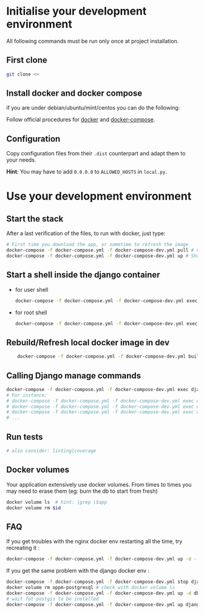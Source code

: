 # Initialise your development environment

All following commands must be run only once at project installation.


## First clone

```sh
git clone <>
```

## Install docker and docker compose

if you are under debian/ubuntu/mint/centos you can do the following:

Follow official procedures for
  [docker](https://docs.docker.com/install/#releases) and
  [docker-compose](https://docs.docker.com/compose/install/).


## Configuration

Copy configuration files from their ``.dist`` counterpart
and adapt them to your needs.

**Hint**: You may have to add `0.0.0.0` to `ALLOWED_HOSTS` in `local.py`.

# Use your development environment

## Start the stack

After a last verification of the files, to run with docker, just type:

```bash
# First time you download the app, or sometime to refresh the image
docker-compose -f docker-compose.yml -f docker-compose-dev.yml pull # Call the docker compose pull command
docker-compose -f docker-compose.yml -f docker-compose-dev.yml up # Should be launched once each time you want to start the stack
```

## Start a shell inside the django container

- for user shell

    ```sh
    docker-compose -f docker-compose.yml -f docker-compose-dev.yml exec django bash
    ```
- for root shell

    ```sh
    docker-compose -f docker-compose.yml -f docker-compose-dev.yml exec django bash
    ```

## Rebuild/Refresh local docker image in dev

```sh
    docker-compose -f docker-compose.yml -f docker-compose-dev.yml build
```

## Calling Django manage commands

```sh
docker-compose -f docker-compose.yml -f docker-compose-dev.yml exec django /local/venv/bin/python /local/code/manage.py shell [options]
# For instance:
# docker-compose -f docker-compose.yml -f docker-compose-dev.yml exec django /local/venv/bin/python /local/code/manage.py shell migrate
# docker-compose -f docker-compose.yml -f docker-compose-dev.yml exec django /local/venv/bin/python /local/code/manage.py shell shell
# docker-compose -f docker-compose.yml -f docker-compose-dev.yml exec django /local/venv/bin/python /local/code/manage.py shell createsuperuser
# ...
```

## Run tests

```sh
# also consider: linting|coverage
```

## Docker volumes

Your application extensively use docker volumes. From times to times you may
need to erase them (eg: burn the db to start from fresh)

```sh
docker volume ls  # hint: |grep \$app
docker volume rm $id
```

## FAQ

If you get troubles with the nginx docker env restarting all the time, try recreating it :

```bash
docker-compose -f docker-compose.yml -f docker-compose-dev.yml up -d --no-deps --force-recreate nginx backup
```

If you get the same problem with the django docker env :

```bash
docker-compose -f docker-compose.yml -f docker-compose-dev.yml stop django db
docker volume rm oppm-postgresql # check with docker volume ls
docker-compose -f docker-compose.yml -f docker-compose-dev.yml up -d db
# wait fot postgis to be installed
docker-compose -f docker-compose.yml -f docker-compose-dev.yml up django
```